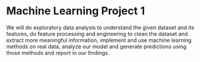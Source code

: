 # Machine Learning Project 1
We will do exploratory data analysis to understand the given dataset and its features, do feature processing and engineering to clean the dataset and extract more meaningful information, implement and use machine learning methods on real data, analyze our model and generate predictions using those methods and report in our findings.
